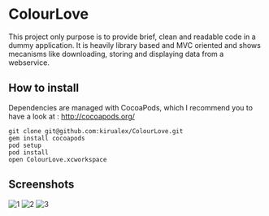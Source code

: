 # ColourLove

This project only purpose is to provide brief, clean and readable code in a dummy application. 
It is heavily library based and MVC oriented and shows mecanisms like downloading, storing and displaying data from a webservice.

## How to install

Dependencies are managed with CocoaPods, which I recommend you to have a look at : http://cocoapods.org/
    
    git clone git@github.com:kirualex/ColourLove.git
    gem install cocoapods
    pod setup
    pod install
    open ColourLove.xcworkspace

## Screenshots

![1](http://i.imgur.com/NjKmLxF.png)
![2](http://i.imgur.com/XuCxahd.png)
![3](http://i.imgur.com/nSeREk0.png)
